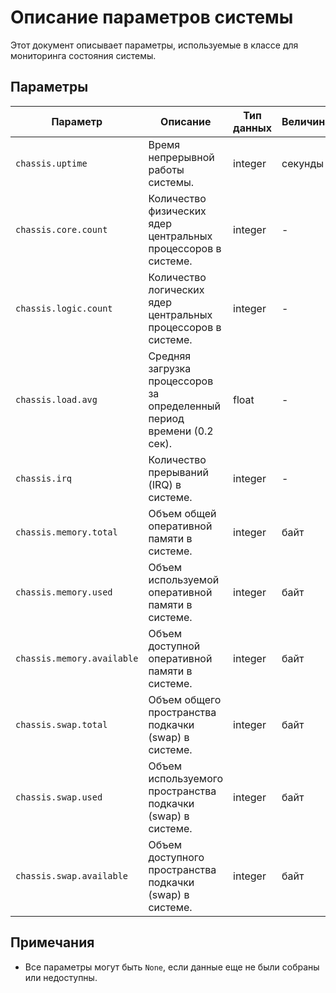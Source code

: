 # Описание параметров системы

Этот документ описывает параметры, используемые в классе для мониторинга состояния системы.

## Параметры

| Параметр                   | Описание                                                               | Тип данных | Величина     |
|----------------------------|------------------------------------------------------------------------|------------|--------------|
| `chassis.uptime`           | Время непрерывной работы системы.                                      | integer    | секунды      |
| `chassis.core.count`       | Количество физических ядер центральных процессоров в системе.          | integer    | -            |
| `chassis.logic.count`      | Количество логических ядер центральных процессоров в системе.          | integer    | -            |
| `chassis.load.avg`         | Средняя загрузка процессоров за определенный период времени (0.2 сек). | float      | -            |
| `chassis.irq`              | Количество прерываний (IRQ) в системе.                                 | integer    | -            |
| `chassis.memory.total`     | Объем общей оперативной памяти в системе.                              | integer    | байт         |
| `chassis.memory.used`      | Объем используемой оперативной памяти в системе.                       | integer    | байт         |
| `chassis.memory.available` | Объем доступной оперативной памяти в системе.                          | integer    | байт         |
| `chassis.swap.total`       | Объем общего пространства подкачки (swap) в системе.                   | integer    | байт         |
| `chassis.swap.used`        | Объем используемого пространства подкачки (swap) в системе.            | integer    | байт         |
| `chassis.swap.available`   | Объем доступного пространства подкачки (swap) в системе.               | integer    | байт         |

## Примечания

- Все параметры могут быть `None`, если данные еще не были собраны или недоступны.
